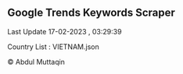 

## Google Trends Keywords Scraper 
 
Last Update 17-02-2023 , 03:29:39

Country List :
VIETNAM.json



© Abdul Muttaqin 
